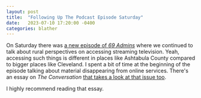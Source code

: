 ```yaml
---
layout: post
title:  "Following Up The Podcast Episode Saturday"
date:   2023-07-10 17:20:00 -0400
categories: blather
---
```

On Saturday there was [a new episode of *69 Admins*](https://69admins.com/2023/episode-7.html) where we continued to talk about rural perspectives on accessing streaming television.  Yeah, accessing such things is different in places like Ashtabula County compared to bigger places like Cleveland.  I spent a bit of time at the beginning of the episode talking about material disappearing from online services.  There's an essay on *The Conversation* [that takes a look at that issue too](https://theconversation.com/streaming-services-are-removing-original-tv-and-films-what-this-means-for-your-favourite-show-and-our-cultural-heritage-208746).  

I highly recommend reading that essay.  
